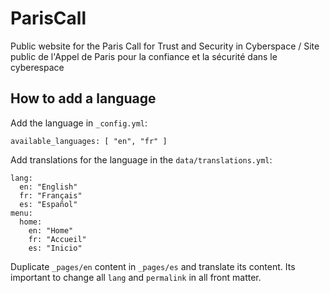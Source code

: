 # ParisCall
Public website for the Paris Call for Trust and Security in Cyberspace / Site public de l'Appel de Paris pour la confiance et la sécurité dans le cyberespace

## How to add a language

Add the language in `_config.yml`:

```
available_languages: [ "en", "fr" ]
```

Add translations for the language in the `data/translations.yml`:

```
lang:
  en: "English"
  fr: "Français"
  es: "Español"
menu:
  home:
    en: "Home"
    fr: "Accueil"
    es: "Inicio"
```

Duplicate `_pages/en` content in `_pages/es` and translate its content.
Its important to change all `lang` and `permalink` in all front matter.
